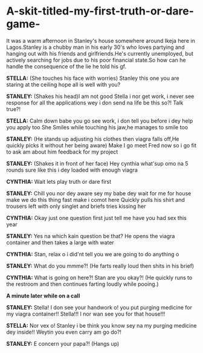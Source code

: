 # A-skit-titled-my-first-truth-or-dare-game-
It was a warm afternoon in Stanley's house somewhere around Ikeja here in Lagos.Stanley is a chubby man in his early 30's who loves partying and hanging out with his friends and girlfriends.He's currently unemployed, but actively searching for jobs due to his poor financial state.So how can he handle the consequence of the lie he told his gf.

**STELLA:** (She touches his face with worries) Stanley this one you are staring at the ceiling hope all is well with you?
 
**STANLEY:** (Shakes his head)I am not good Stella i nor get work, i never see response for all the applications wey i don send na life be this so?! Talk true?! 

**STELLA:** Calm down babe you go see work, i don tell you before i dey help you apply too
She Smiles while touching his jaw,he manages to smile too

**STANLEY:** (He stands up adjusting his clothes then viagra falls off,He quickly picks it without her being aware)       Make I go meet Fred now so i go fit to ask am about him feedback for my project

**STANLEY:** (Shakes it in front of her face) Hey cynthia what'sup omo na 5 rounds sure like this i dey loaded with enough viagra 

**CYNTHIA:** Wait lets play truth or dare first

**STANLEY:** Chill you nor dey aware sey my babe dey wait for me for house make we do this thing fast make i comot here
Quickly pulls his shirt and trousers left with only singlet and briefs tries kissing her

**CYNTHIA:** Okay just one question first just tell me have you had sex this year

**STANLEY:** Yes na which kain question be that?
He opens the viagra container and then takes a large with water

**CYNTHIA:** Stan, relax o i did'nt tell you we are going to do anything o

**STANLEY:** What do you mmme?! (He farts really loud then shits in his brief)

 **CYNTHIA:** What is going on here?! Stan are you okay?! (He quickly runs to the restroom and then continues farting loudly while pooing.)

**A minute later while on a call**

**STANLEY:** Stella! I don see your handwork o! you put purging medicine for my viagra container!!
Stella!!! I nor wan see you for that house!!!

**STELLA:** Nor vex o! Stanley i be think you know sey na my purging medicine dey inside!! Weytin you even carry am go do?!

**STANLEY:** E concern your papa?! (Hangs up)
